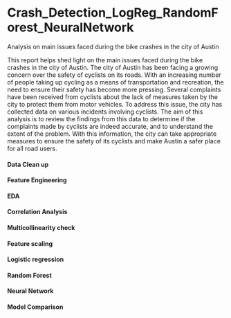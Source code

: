 # Crash_Detection_LogReg_RandomForest_NeuralNetwork
Analysis on main issues faced during the bike crashes in the city of Austin

This report helps shed light on the main issues faced during the bike crashes in the city of Austin. The city of Austin has been facing a growing concern over the safety of cyclists on its roads. With an increasing number of people taking up cycling as a means of transportation and recreation, the need to ensure their safety has become more pressing. Several complaints have been received from cyclists about the lack of measures taken by the city to protect them from motor vehicles. To address this issue, the city has collected data on various incidents involving cyclists. The aim of this analysis is to review the findings from this data to determine if the complaints made by cyclists are indeed accurate, and to understand the extent of the problem. With this information, the city can take appropriate measures to ensure the safety of its cyclists and make Austin a safer place for all road users.


#### Data Clean up 
#### Feature Engineering 
#### EDA 
#### Correlation Analysis
#### Multicollinearity check
#### Feature scaling
#### Logistic regression 
#### Random Forest
#### Neural Network 
#### Model Comparison 
